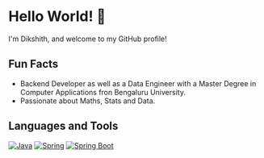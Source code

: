 # Hello World! 👋

I'm Dikshith, and welcome to my GitHub profile!

## Fun Facts
- Backend Developer as well as a Data Engineer with a Master Degree in Computer Applications fron Bengaluru University.
- Passionate about Maths, Stats and Data.

## Languages and Tools
[![Java](https://img.shields.io/badge/Java-007396?style=for-the-badge&logo=java&logoColor=white)]()
[![Spring](https://img.shields.io/badge/Spring-6DB33F?style=for-the-badge&logo=spring&logoColor=white)]()
[![Spring Boot](https://img.shields.io/badge/Spring%20Boot-6DB33F?style=for-the-badge&logo=spring-boot&logoColor=white)]()
<!--
## Pinned
- [**Project Name**](Link to Project): Brief description of the project.
- [**Another Project**](Link to Project): Brief description of the project.

## Check out my latest blog posts
<!-- Add links to your blog posts or a plugin to fetch recent articles -->

<!--## Metrics
<!-- Add your GitHub metrics, e.g., contribution graph, followers count -->

<!-- ## Contact Me
[![LinkedIn](https://img.shields.io/badge/LinkedIn-0077B5?style=for-the-badge&logo=linkedin&logoColor=white)](Your LinkedIn URL)
[![Gmail](https://img.shields.io/badge/Gmail-D14836?style=for-the-badge&logo=gmail&logoColor=white)](mailto:your.email@example.com) -->


<!--
**dikshith-shetty/dikshith-shetty** is a ✨ _special_ ✨ repository because its `README.md` (this file) appears on your GitHub profile.

Here are some ideas to get you started:

- 🔭 I’m currently working on ...
- 🌱 I’m currently learning ...
- 👯 I’m looking to collaborate on ...
- 🤔 I’m looking for help with ...
- 💬 Ask me about ...
- 📫 How to reach me: ...
- 😄 Pronouns: ...
- ⚡ Fun fact: ...
-->
